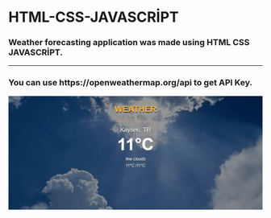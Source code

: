 
<h1>HTML-CSS-JAVASCRİPT</h1>
<h3> Weather forecasting application was made using HTML CSS JAVASCRİPT.</h3>
<hr></hr>
<h3>You can use https://openweathermap.org/api to get API Key.</h3>

![](weather.gif)
